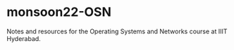 # monsoon22-OSN
Notes and resources for the Operating Systems and Networks course at IIIT Hyderabad.
